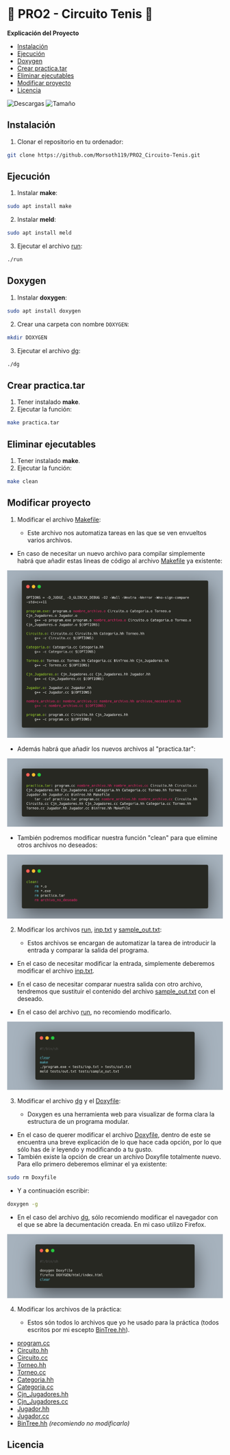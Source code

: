 # 🎾 PRO2 - Circuito Tenis 🎾

**Explicación del Proyecto**

* [Instalación](#instalacion)
* [Ejecución](#ejecucion)
* [Doxygen](#doxygen)
* [Crear practica.tar](#practica-tar)
* [Eliminar ejecutables](#clean)
* [Modificar proyecto](#modificar)
* [Licencia](#licencia)

![Descargas](https://img.shields.io/github/downloads/Morsoth119/PRO2_Circuito-Tenis/total)
![Tamaño](https://img.shields.io/github/repo-size/Morsoth119/PRO2_Circuito-Tenis)

<a id="instalacion"></a>

## Instalación
1. Clonar el repositorio en tu ordenador:
```sh
git clone https://github.com/Morsoth119/PRO2_Circuito-Tenis.git
```

<a id="ejecucion"></a>

## Ejecución
1. Instalar **make**:
```sh
sudo apt install make
```
2. Instalar **meld**:
```sh
sudo apt install meld
```
3. Ejecutar el archivo [run](run):
```sh
./run
```

<a id="doxygen"></a>

## Doxygen
1. Instalar **doxygen**:
```sh
sudo apt install doxygen
```
2. Crear una carpeta con nombre `DOXYGEN`:
```sh
mkdir DOXYGEN
```
3. Ejecutar el archivo [dg](dg):
```sh
./dg
```

<a id="practica-tar"></a>

## Crear practica.tar
1. Tener instalado **make**.
2. Ejecutar la función:
```sh
make practica.tar
```

<a id="clean"></a>

## Eliminar ejecutables
1. Tener instalado **make**.
2. Ejecutar la función:
```sh
make clean
```

<a id="modificar"></a>

## Modificar proyecto

1. Modificar el archivo [Makefile](Makefile):

    * Este archivo nos automatiza tareas en las que se ven envueltos varios archivos.
* En caso de necesitar un nuevo archivo para compilar simplemente habrá que añadir estas lineas de código al archivo [Makefile](Makefile) ya existente:

![Compilacion](img/comp.png) 

* Además habrá que añadir los nuevos archivos al "practica.tar":

![Practica](img/practica.png)

* También podremos modificar nuestra función "clean" para que elimine otros archivos no deseados:

![Clean](img/clean.png)

2. Modificar los archivos [run](run), [inp.txt](tests/inp.txt) y [sample_out.txt](tests/sample_out.txt):

    * Estos archivos se encargan de automatizar la tarea de introducir la entrada y comparar la salida del programa.

* En el caso de necesitar modificar la entrada, simplemente deberemos modificar el archivo [inp.txt](tests/inp.txt).

* En el caso de necesitar comparar nuestra salida con otro archivo, tendremos que sustituir el contenido del archivo [sample_out.txt](tests/sample_out.txt) con el deseado.

* En el caso del archivo [run](run), no recomiendo modificarlo.

![Run](img/run.png)

3. Modificar el archivo [dg](dg) y el [Doxyfile](Doxtfile):

    * Doxygen es una herramienta web para visualizar de forma clara la estructura de un programa modular.

* En el caso de querer modificar el archivo [Doxyfile](Doxtfile), dentro de este se encuentra una breve explicación de lo que hace cada opción, por lo que sólo has de ir leyendo y modificando a tu gusto.
* También existe la opción de crear un archivo Doxyfile totalmente nuevo. Para ello primero deberemos eliminar el ya existente:
```sh
sudo rm Doxyfile
```
* Y a continuación escribir:
```sh
doxygen -g
```

* En el caso del archivo [dg](dg), sólo recomiendo modificar el navegador con el que se abre la decumentación creada. En mi caso utilizo Firefox.

![Doxygen](img/dg.png)

4. Modificar los archivos de la práctica:

    * Estos són todos lo archivos que yo he usado para la práctica (todos escritos por mi escepto [BinTree.hh](BinTree.hh)).
    
* [program.cc](program.cc)
* [Circuito.hh](Circuito.hh)
* [Circuito.cc](Circuito.cc)
* [Torneo.hh](Torneo.hh)
* [Torneo.cc](Torneo.cc)
* [Categoria.hh](Categoria.hh)
* [Categoria.cc](Categoria.cc)
* [Cjn_Jugadores.hh](Cjn_Jugadores.hh)
* [Cjn_Jugadores.cc](Cjn_Jugadores.cc)
* [Jugador.hh](Jugador.hh)
* [Jugador.cc](Jugador.cc)
* [BinTree.hh](BinTree.hh) _(recomiendo no modificarlo)_

<a id="licencia"></a>

## Licencia

